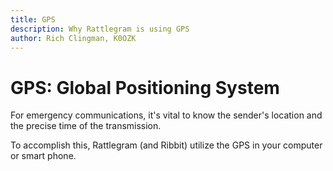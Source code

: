 ```yaml
---
title: GPS
description: Why Rattlegram is using GPS
author: Rich Clingman, K0OZK
---
```


# GPS: Global Positioning System

For emergency communications, it's vital to know the sender's location and the
precise time of the transmission.

To accomplish this, Rattlegram \(and Ribbit) utilize the GPS in your computer or smart phone.


